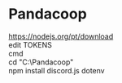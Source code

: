 # Pandacoop

https://nodejs.org/pt/download<br>
edit TOKENS<br>
cmd<br>
cd "C:\Pandacoop"<br>
npm install discord.js dotenv<br>
